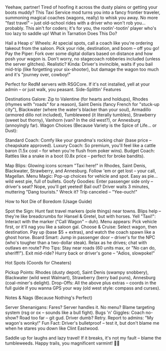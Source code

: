 Yeehaw, partner! Tired of hoofing it across the dusty plains or getting your boots muddy? This Taxi Service mod turns you into a fancy frontier traveler, summoning magical coaches (wagons, really) to whisk you away. No more "fast travel" – just old-school rides with a driver who won't rob you... probably. This ain't for coders; it's for you, the rootin'-tootin' player who's too lazy to saddle up!
What in Tarnation Does This Do?

Hail a Heap o' Wheels: At special spots, call a coach like you're ordering takeout from the saloon. Pick your ride, destination, and boom – off you go!
Pay the Piper: Fork over some digital dollars based on distance and how posh your wagon is. Don't worry, no stagecoach robberies included (unless the server glitches).
Realistic? Kinda: Driver's invincible, waits if you bail mid-trip (like forgetting your six-shooter), but damage the wagon too much and it's "journey over, cowboy!"

Perfect for RedM servers with RSGCore. If it's not installed, yell at your admin – or just walk, you peasant.
Side-Splittin' Features

Destinations Galore: Zip to Valentine (for hearts and holdups), Rhodes (rhymes with "roads" for a reason), Saint Denis (fancy French for "stuck-up city"), Blackwater (where the water's blacker than your soul), Armadillo (armored dillo not included), Tumbleweed (it literally tumbles), Strawberry (sweet but thorny), Vanhorn (van? In the old west?), or Annesburg (annoyingly far).
Wagon Choices (Because Variety is the Spice of Life... or Dust):

Standard Coach: Comfy like your grandma's rocking chair (base price – cheapskate approved).
Luxury Coach: So premium, you'll feel like a cattle baron (1.5x cost – for when you're flush from poker wins).
Budget Coach: Rattles like a snake in a boot (0.8x price – perfect for broke bandits).


Map Blips: Glowing icons scream "Taxi here!" in Rhodes, Saint Denis, Blackwater, Strawberry, and Annesburg. Follow 'em or get lost – your call, Magellan.
Menu Magic: Pop-up choices for vehicle and spot. Easy as pie... wild west pie, full of bullets.
Goofy Goodies: Enter passenger side only – driver's seat? Nope, you'll get yeeted! Bail out? Driver waits 3 minutes, muttering "Dang tourists." Wreck it? Trip canceled – "Yee-ouch!"

How to Not Die of Boredom (Usage Guide)

Spot the Sign: Hunt fast travel markers (pole things) near towns. Blips help – they're like breadcrumbs for Hansel & Gretel, but with horses.
Yell "Taxi!": Interact with the marker ("Call Wagon" – duh). Menu appears: Pick vehicle first, or it'll nag you like a saloon gal.
Choose & Cruise: Select wagon, then destination. Pay up (base $5 + extras), and watch the coach spawn like a ghost horse.
Board Smart: Jump in passenger door – driver's for the NPC (who's tougher than a two-dollar steak). Relax as he drives; chat with outlaws en route?
Pro Tips: Stay near roads (60 units max, or "No can do, sheriff!"). Exit mid-ride? Hurry back or driver's gone – "Adios, slowpoke!"

Hot Spots (Coords for Cheaters)

Pickup Points: Rhodes (dusty depot), Saint Denis (swampy snobbery), Blackwater (wild west Walmart), Strawberry (berry bad puns), Annesburg (coal-miner's delight).
Drop-Offs: All the above plus extras – coords in the full guide if you wanna GPS your way (old west style: compass and curses).

Notes & Nags (Because Nothing's Perfect)

Server Shenanigans: Fares? Server handles it. No menu? Blame targeting system (rsg or ox – sounds like a bull fight).
Bugs 'n' Giggles: Coach no-show? Road too far – git gud. Driver dumb? Retry. Report to admins: "My wagon's wonky!"
Fun Fact: Driver's bulletproof – test it, but don't blame me when he stares you down like Clint Eastwood.

Saddle up for laughs and lazy travel! If it breaks, it's not my fault – blame the tumbleweeds. Happy trails, you magnificent varmint! 🤠🚀